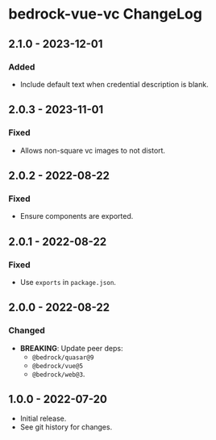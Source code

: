 # bedrock-vue-vc ChangeLog

## 2.1.0 - 2023-12-01

### Added
- Include default text when credential description is blank.

## 2.0.3 - 2023-11-01

### Fixed
- Allows non-square vc images to not distort.

## 2.0.2 - 2022-08-22

### Fixed
- Ensure components are exported.

## 2.0.1 - 2022-08-22

### Fixed
- Use `exports` in `package.json`.

## 2.0.0 - 2022-08-22

### Changed
- **BREAKING**: Update peer deps:
  - `@bedrock/quasar@9`
  - `@bedrock/vue@5`
  - `@bedrock/web@3`.

## 1.0.0 - 2022-07-20

- Initial release.
- See git history for changes.
